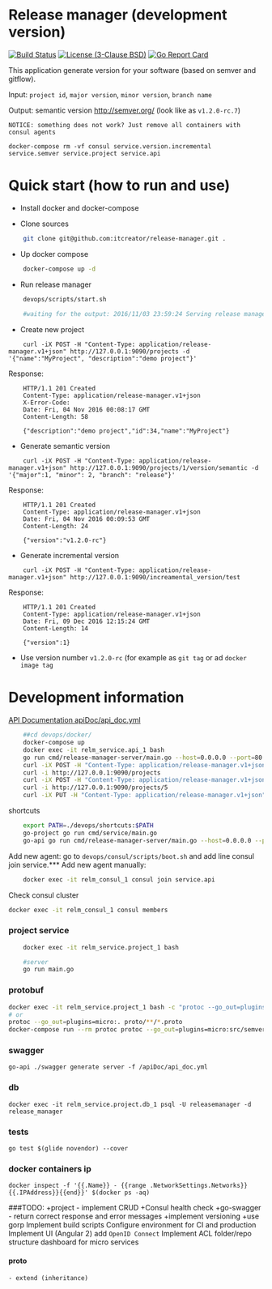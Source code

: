 Release manager (development version)
=====================================

[![Build Status](https://travis-ci.org/itcreator/release-manager-micro.svg?branch=master)](https://travis-ci.org/itcreator/release-manager-micro)
[![License (3-Clause BSD)](https://img.shields.io/:license-BSD%203--Clause-blue.svg)](LICENSE)
[![Go Report Card](https://goreportcard.com/badge/github.com/itcreator/release-manager-micro)](https://goreportcard.com/report/github.com/itcreator/release-manager-micro)

This application generate version for your software (based on semver and gitflow).
 
Input: `project id`, `major version`, `minor version`, `branch name`

Output: semantic version http://semver.org/ (look like as `v1.2.0-rc.7`)

```
NOTICE: something does not work? Just remove all containers with consul agents

docker-compose rm -vf consul service.version.incremental service.semver service.project service.api
```



# Quick start (how to run and use)

- Install docker and docker-compose

- Clone sources
```bash
    git clone git@github.com:itcreator/release-manager.git .
```

- Up docker compose
```bash
    docker-compose up -d
```

- Run release manager
```bash
    devops/scripts/start.sh
    
    #waiting for the output: 2016/11/03 23:59:24 Serving release manager at http://[::]:80
```

- Create new project
```
    curl -iX POST -H "Content-Type: application/release-manager.v1+json" http://127.0.0.1:9090/projects -d '{"name":"MyProject", "description":"demo project"}'
```
Response: 
```
    HTTP/1.1 201 Created
    Content-Type: application/release-manager.v1+json
    X-Error-Code: 
    Date: Fri, 04 Nov 2016 00:08:17 GMT
    Content-Length: 58
    
    {"description":"demo project","id":34,"name":"MyProject"}
```

- Generate semantic version
```
    curl -iX POST -H "Content-Type: application/release-manager.v1+json" http://127.0.0.1:9090/projects/1/version/semantic -d '{"major":1, "minor": 2, "branch": "release"}'
```

Response:
```
    HTTP/1.1 201 Created
    Content-Type: application/release-manager.v1+json
    Date: Fri, 04 Nov 2016 00:09:53 GMT
    Content-Length: 24
    
    {"version":"v1.2.0-rc"}
```


- Generate incremental version
```
    curl -iX POST -H "Content-Type: application/release-manager.v1+json" http://127.0.0.1:9090/increamental_version/test
```

Response:
```
    HTTP/1.1 201 Created
    Content-Type: application/release-manager.v1+json
    Date: Fri, 09 Dec 2016 12:15:24 GMT
    Content-Length: 14
    
    {"version":1}
```
- Use version number `v1.2.0-rc` (for example as `git tag` or ad `docker image tag`


# Development information
[API Documentation apiDoc/api_doc.yml](apiDoc/api_doc.yml)

```bash
    ##cd devops/docker/
    docker-compose up
    docker exec -it relm_service.api_1 bash
    go run cmd/release-manager-server/main.go --host=0.0.0.0 --port=80
    curl -iX POST -H "Content-Type: application/release-manager.v1+json" http://127.0.0.1:9090/projects/1/version/semantic -d '{"major":1, "minor": 3, "branch": "release"}'
    curl -i http://127.0.0.1:9090/projects
    curl -iX POST -H "Content-Type: application/release-manager.v1+json" http://127.0.0.1:9090/projects -d '{"name":"MyProject", "description":"demo project"}'
    curl -i http://127.0.0.1:9090/projects/5
    curl -iX PUT -H "Content-Type: application/release-manager.v1+json" http://127.0.0.1:9090/projects/5 -d '{"name":"Project 5!", "description":"demo project 5"}'
```

shortcuts
```bash
    export PATH=./devops/shortcuts:$PATH
    go-project go run cmd/service/main.go
    go-api go run cmd/release-manager-server/main.go --host=0.0.0.0 --port=80
```


Add new agent: go to `devops/consul/scripts/boot.sh` and add line  consul join service.***
Add new agent manually:
```bash
    docker exec -it relm_consul_1 consul join service.api
```
 
Check consul cluster
```bash
docker exec -it relm_consul_1 consul members
```


### project service
```bash
    docker exec -it relm_service.project_1 bash

    #server 
    go run main.go

```

### protobuf
```bash
docker exec -it relm_service.project_1 bash -c "protoc --go_out=plugins=micro:. proto/**/*.proto"
# or
protoc --go_out=plugins=micro:. proto/**/*.proto
docker-compose run --rm protoc protoc --go_out=plugins=micro:src/semver proto/semver/*.proto
```


### swagger
```
go-api ./swagger generate server -f /apiDoc/api_doc.yml
```

### db
```
docker exec -it relm_service.project.db_1 psql -U releasemanager -d release_manager
```

### tests
```
go test $(glide novendor) --cover 
```

### docker containers ip
```
docker inspect -f '{{.Name}} - {{range .NetworkSettings.Networks}}{{.IPAddress}}{{end}}' $(docker ps -aq)
```

###TODO:
+project - implement CRUD
+Consul health check
+go-swagger - return correct response and error messages
+implement versioning
+use gorp
Implement build scripts
Configure environment for CI and production
Implement UI (Angular 2)
add `OpenID Connect`
Implement ACL
folder/repo structure
dashboard for micro services
 

#### proto 
    - extend (inheritance)
